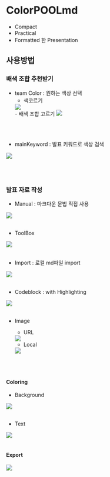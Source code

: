 # ColorPOOLmd
- Compact
- Practical
- Formatted 한 Presentation



## 사용방법

### 배색 조합 추천받기
- team Color : 원하는 색상 선택
    - 색코르기
    <img src='./docs/image/teamColor1.gif'>
    <br>
    - 배색 조합 고르기
    <img src='./docs/image/teamColor2.gif'>
<br><br>
- mainKeyword : 발표 키워드로 색상 검색
<img src='./docs/image/mainKeyword.gif'>

<br><br>
### 발표 자료 작성
- Manual : 마크다운 문법 직접 사용
<img src='./docs/image/writeByManual.gif'>
<br><br>

- ToolBox
<img src='./docs/image/WriteByTool.gif'>
<br><br>

- Import : 로컬 md파일 import
<img src='./docs/image/import_md.gif'>
<br><br>

- Codeblock : with Highlighting
<img src='./docs/image/writeCodeBlock.gif'>
<br><br>

- Image
    - URL
    <img src='./docs/image/writeImageByLocal.gif'>

    - Local
    <img src='./docs/image/writeImageByURL.gif'>
<br><br>

#### Coloring
- Background
<img src='./docs/image/coloringBack.gif'>
<br><br>

- Text
<img src='./docs/image/coloringText.gif'>
<br><br>

#### Export
<img src='./docs/image/Final.gif'>

